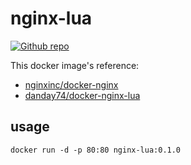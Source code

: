 # nginx-lua


[![Github repo](https://github.com/danday74/docker-nginx-lua/blob/master/images/github.png?raw=true "Github repo")](https://github.com/ctgpan/dockerfile/tree/master/nginx-lua/0.1.0)

This docker image's reference:

- [nginxinc/docker-nginx](https://github.com/nginxinc/docker-nginx/blob/3ba04e37d8f9ed7709fd30bf4dc6c36554e578ac/mainline/alpine/Dockerfile)
- [danday74/docker-nginx-lua](https://github.com/danday74/docker-nginx-lua/blob/master/Dockerfile)

## usage

```
docker run -d -p 80:80 nginx-lua:0.1.0
```
